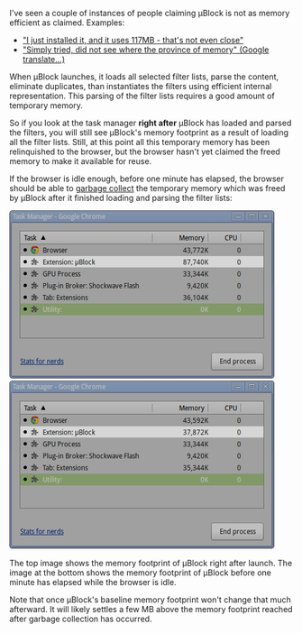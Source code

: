 I've seen a couple of instances of people claiming µBlock is not as memory efficient as claimed. Examples:

- ["I just installed it, and it uses 117MB - that's not even close"](http://www.reddit.com/r/chrome/comments/2cpogs/fast_and_light_ad_blocker_for_chrome_%C2%B5block/cjhutwz)
- ["Simply tried, did not see where the province of memory" (Google translate...)](http://bbs.kafan.cn/thread-1762885-1-1.html#pid32323303)

When µBlock launches, it loads all selected filter lists, parse the content, eliminate duplicates, than instantiates the filters using efficient internal representation. This parsing of the filter lists requires a good amount of temporary memory.

So if you look at the task manager **right after** µBlock has loaded and parsed the filters, you will still see µBlock's memory footprint as a result of loading all the filter lists. Still, at this point all this temporary memory has been relinquished to the browser, but the browser hasn't yet claimed the freed memory to make it available for reuse.

If the browser is idle enough, before one minute has elapsed, the browser should be able to [garbage collect](http://en.wikipedia.org/wiki/Garbage_collection_(computer_science)) the temporary memory which was freed by µBlock after it finished loading and parsing the filter lists:

![µBlock's memory footprint](https://raw.githubusercontent.com/gorhill/uBlock/master/doc/img/mem-footprint-at-launch-time.png)

The top image shows the memory footprint of µBlock right after launch. The image at the bottom shows the memory footprint of µBlock before one minute has elapsed while the browser is idle.

Note that once µBlock's baseline memory footprint won't change that much afterward. It will likely settles a few MB above the memory footprint reached after garbage collection has occurred.